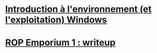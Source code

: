 # [ Introduction à l'environnement (et l'exploitation) Windows](http://quasarpwn.github.io/blog/windows%20exploitation%20introduction) 
# [ ROP Emporium 1 : writeup](http://quasarpwn.github.io/blog/ropemporium1)
